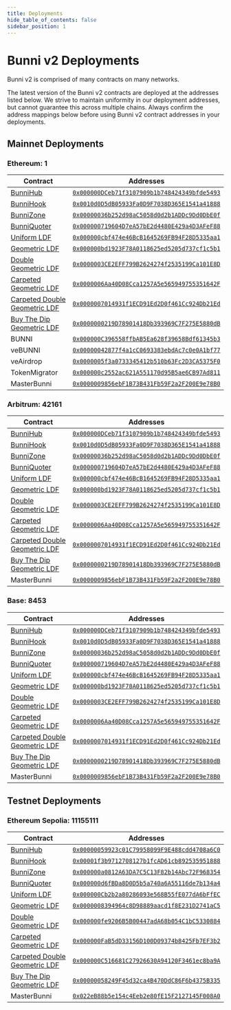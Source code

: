 ```yaml
---
title: Deployments
hide_table_of_contents: false
sidebar_position: 1
---
```


# Bunni v2 Deployments

Bunni v2 is comprised of many contracts on many networks. 

The latest version of the Bunni v2 contracts are deployed at the addresses listed below. We strive to maintain uniformity in our deployment addresses, but cannot guarantee this across multiple chains. Always confirm the address mappings below before using Bunni v2 contract addresses in your deployments.


## Mainnet Deployments

### Ethereum: 1

| Contract | Addresses |
| --------------- | --------------- |
| [BunniHub](../core/hub) | [`0x000000DCeb71f3107909b1b748424349bfde5493`](https://etherscan.io/address/0x000000DCeb71f3107909b1b748424349bfde5493) |
| [BunniHook](../core/hook) | [`0x0010d0D5dB05933Fa0D9F7038D365E1541a41888`](https://etherscan.io/address/0x0010d0D5dB05933Fa0D9F7038D365E1541a41888) |
| [BunniZone](../core/zone) | [`0x00000036b252d98aC5058d0d2b1ADDc9Dd0DbE0f`](https://etherscan.io/address/0x00000036b252d98aC5058d0d2b1ADDc9Dd0DbE0f) |
| [BunniQuoter](../periphery/quoter) | [`0x000000719604D7eA57bE2d4480E429a4D3AFeF88`](https://etherscan.io/address/0x000000719604D7eA57bE2d4480E429a4D3AFeF88) |
| [Uniform LDF](../ldf/params#uniformdistribution) | [`0x000000cbf474e46BcB1645269FB94F28D5335aa1`](https://etherscan.io/address/0x000000cbf474e46BcB1645269FB94F28D5335aa1) |
| [Geometric LDF](../ldf/params#geometricdistribution) | [`0x000000bd1923F78A0118625ed5205d737cf1c5b1`](https://etherscan.io/address/0x000000bd1923F78A0118625ed5205d737cf1c5b1) |
| [Double Geometric LDF](../ldf/params#doublegeometricdistribution) | [`0x0000003CE2EFF799B2624274f2535199Ca101E8D`](https://etherscan.io/address/0x0000003CE2EFF799B2624274f2535199Ca101E8D) |
| [Carpeted Geometric LDF](../ldf/params#carpetedgeometricdistribution) | [`0x0000006Aa40D08Cca1257A5e565949755351642F`](https://etherscan.io/address/0x0000006Aa40D08Cca1257A5e565949755351642F) |
| [Carpeted Double Geometric LDF](../ldf/params#carpeteddoublegeometricdistribution) | [`0x0000007014931f1ECD91Ed2D0f461Cc924Db21Ed`](https://etherscan.io/address/0x0000007014931f1ECD91Ed2D0f461Cc924Db21Ed) |
| [Buy The Dip Geometric LDF](../ldf/params#buythedipgeometricdistribution) | [`0x0000000219D78901418Db393969C7F275E5880dB`](https://etherscan.io/address/0x0000000219D78901418Db393969C7F275E5880dB) |
| BUNNI | [`0x000000C396558ffbAB5Ea628f39658Bdf61345b3`](https://etherscan.io/token/0x000000C396558ffbAB5Ea628f39658Bdf61345b3) |
| veBUNNI | [`0x00000042877f4a1cC0693383ebdAc7c0e0A1bf77`](https://etherscan.io/token/0x00000042877f4a1cC0693383ebdAc7c0e0A1bf77) |
| veAirdrop | [`0x0000005f3a0733345412b510b63Fc2D3CA5375F0`](https://etherscan.io/address/0x0000005f3a0733345412b510b63Fc2D3CA5375F0) |
| TokenMigrator | [`0x000000c2552ac621A551170d95B5ae6CB97Ad811`](https://etherscan.io/address/0x000000c2552ac621A551170d95B5ae6CB97Ad811) |
| MasterBunni | [`0x0000009856ebF1B73B431Fb59F2a2F200E9e78B0`](https://etherscan.io/address/0x0000009856ebF1B73B431Fb59F2a2F200E9e78B0) |

### Arbitrum: 42161

| Contract | Addresses |
| --------------- | --------------- |
| [BunniHub](../core/hub) | [`0x000000DCeb71f3107909b1b748424349bfde5493`](https://arbiscan.io/address/0x000000DCeb71f3107909b1b748424349bfde5493) |
| [BunniHook](../core/hook) | [`0x0010d0D5dB05933Fa0D9F7038D365E1541a41888`](https://arbiscan.io/address/0x0010d0D5dB05933Fa0D9F7038D365E1541a41888) |
| [BunniZone](../core/zone) | [`0x00000036b252d98aC5058d0d2b1ADDc9Dd0DbE0f`](https://arbiscan.io/address/0x00000036b252d98aC5058d0d2b1ADDc9Dd0DbE0f) |
| [BunniQuoter](../periphery/quoter) | [`0x000000719604D7eA57bE2d4480E429a4D3AFeF88`](https://arbiscan.io/address/0x000000719604D7eA57bE2d4480E429a4D3AFeF88) |
| [Uniform LDF](../ldf/params#uniformdistribution) | [`0x000000cbf474e46BcB1645269FB94F28D5335aa1`](https://arbiscan.io/address/0x000000cbf474e46BcB1645269FB94F28D5335aa1) |
| [Geometric LDF](../ldf/params#geometricdistribution) | [`0x000000bd1923F78A0118625ed5205d737cf1c5b1`](https://arbiscan.io/address/0x000000bd1923F78A0118625ed5205d737cf1c5b1) |
| [Double Geometric LDF](../ldf/params#doublegeometricdistribution) | [`0x0000003CE2EFF799B2624274f2535199Ca101E8D`](https://arbiscan.io/address/0x0000003CE2EFF799B2624274f2535199Ca101E8D) |
| [Carpeted Geometric LDF](../ldf/params#carpetedgeometricdistribution) | [`0x0000006Aa40D08Cca1257A5e565949755351642F`](https://arbiscan.io/address/0x0000006Aa40D08Cca1257A5e565949755351642F) |
| [Carpeted Double Geometric LDF](../ldf/params#carpeteddoublegeometricdistribution) | [`0x0000007014931f1ECD91Ed2D0f461Cc924Db21Ed`](https://arbiscan.io/address/0x0000007014931f1ECD91Ed2D0f461Cc924Db21Ed) |
| [Buy The Dip Geometric LDF](../ldf/params#buythedipgeometricdistribution) | [`0x0000000219D78901418Db393969C7F275E5880dB`](https://arbiscan.io/address/0x0000000219D78901418Db393969C7F275E5880dB) |
| MasterBunni | [`0x0000009856ebF1B73B431Fb59F2a2F200E9e78B0`](https://arbiscan.io/address/0x0000009856ebF1B73B431Fb59F2a2F200E9e78B0) |

### Base: 8453

| Contract | Addresses |
| --------------- | --------------- |
| [BunniHub](../core/hub) | [`0x000000DCeb71f3107909b1b748424349bfde5493`](https://basescan.io/address/0x000000DCeb71f3107909b1b748424349bfde5493) |
| [BunniHook](../core/hook) | [`0x0010d0D5dB05933Fa0D9F7038D365E1541a41888`](https://basescan.io/address/0x0010d0D5dB05933Fa0D9F7038D365E1541a41888) |
| [BunniZone](../core/zone) | [`0x00000036b252d98aC5058d0d2b1ADDc9Dd0DbE0f`](https://basescan.io/address/0x00000036b252d98aC5058d0d2b1ADDc9Dd0DbE0f) |
| [BunniQuoter](../periphery/quoter) | [`0x000000719604D7eA57bE2d4480E429a4D3AFeF88`](https://basescan.io/address/0x000000719604D7eA57bE2d4480E429a4D3AFeF88) |
| [Uniform LDF](../ldf/params#uniformdistribution) | [`0x000000cbf474e46BcB1645269FB94F28D5335aa1`](https://basescan.io/address/0x000000cbf474e46BcB1645269FB94F28D5335aa1) |
| [Geometric LDF](../ldf/params#geometricdistribution) | [`0x000000bd1923F78A0118625ed5205d737cf1c5b1`](https://basescan.io/address/0x000000bd1923F78A0118625ed5205d737cf1c5b1) |
| [Double Geometric LDF](../ldf/params#doublegeometricdistribution) | [`0x0000003CE2EFF799B2624274f2535199Ca101E8D`](https://basescan.io/address/0x0000003CE2EFF799B2624274f2535199Ca101E8D) |
| [Carpeted Geometric LDF](../ldf/params#carpetedgeometricdistribution) | [`0x0000006Aa40D08Cca1257A5e565949755351642F`](https://basescan.io/address/0x0000006Aa40D08Cca1257A5e565949755351642F) |
| [Carpeted Double Geometric LDF](../ldf/params#carpeteddoublegeometricdistribution) | [`0x0000007014931f1ECD91Ed2D0f461Cc924Db21Ed`](https://basescan.io/address/0x0000007014931f1ECD91Ed2D0f461Cc924Db21Ed) |
| [Buy The Dip Geometric LDF](../ldf/params#buythedipgeometricdistribution) | [`0x0000000219D78901418Db393969C7F275E5880dB`](https://basescan.io/address/0x0000000219D78901418Db393969C7F275E5880dB) |
| MasterBunni | [`0x0000009856ebF1B73B431Fb59F2a2F200E9e78B0`](https://basescan.org/address/0x0000009856ebF1B73B431Fb59F2a2F200E9e78B0) |


## Testnet Deployments

### Ethereum Sepolia: 11155111

| Contract | Addresses |
| --------------- | --------------- |
| [BunniHub](../core/hub) | [`0x00000059923c01C79958099F9E488cdd4708a6C0`](https://sepolia.etherscan.io/address/0x00000059923c01C79958099F9E488cdd4708a6C0) |
| [BunniHook](../core/hook) | [`0x00001f3b9712708127b1fcAD61cb892535951888`](https://sepolia.etherscan.io/address/0x00001f3b9712708127b1fcAD61cb892535951888) |
| [BunniZone](../core/zone) | [`0x000000a0812A63DA7C5C13F82b14Abc72F968354`](https://sepolia.etherscan.io/address/0x000000a0812A63DA7C5C13F82b14Abc72F968354) |
| [BunniQuoter](../periphery/quoter) | [`0x000000d6fBDa8D0D5b5a740a6A55116de7b134a4`](https://sepolia.etherscan.io/address/0x000000d6fBDa8D0D5b5a740a6A55116de7b134a4) |
| [Uniform LDF](../ldf/params#uniformdistribution) | [`0x000000Cb2b2a80286093e568B55fE077dA6bFfEC`](https://sepolia.etherscan.io/address/0x000000Cb2b2a80286093e568B55fE077dA6bFfEC) |
| [Geometric LDF](../ldf/params#geometricdistribution) | [`0x0000008394964c8D98889aacd1f8E231D2741aC5`](https://sepolia.etherscan.io/address/0x0000008394964c8D98889aacd1f8E231D2741aC5) |
| [Double Geometric LDF](../ldf/params#doublegeometricdistribution) | [`0x000000fe9206B5B00447adA68b054C1bC5330884`](https://sepolia.etherscan.io/address/0x000000fe9206B5B00447adA68b054C1bC5330884) |
| [Carpeted Geometric LDF](../ldf/params#carpetedgeometricdistribution) | [`0x000000FaB5dD33156D100D09374b8425Fb7EF3b2`](https://sepolia.etherscan.io/address/0x000000FaB5dD33156D100D09374b8425Fb7EF3b2) |
| [Carpeted Double Geometric LDF](../ldf/params#carpeteddoublegeometricdistribution) | [`0x000000C516681C27926630A94120F3461ec8ba9A`](https://sepolia.etherscan.io/address/0x000000C516681C27926630A94120F3461ec8ba9A) |
| [Buy The Dip Geometric LDF](../ldf/params#buythedipgeometricdistribution) | [`0x00000058249F45d32ca4B470DdC86F6b4375B335`](https://sepolia.etherscan.io/address/0x00000058249F45d32ca4B470DdC86F6b4375B335) |
| MasterBunni | [`0x022eB88b5e154c4Eeb2e80fE15F2127145F008A0`](https://sepolia.etherscan.io/address/0x022eB88b5e154c4Eeb2e80fE15F2127145F008A0) | 